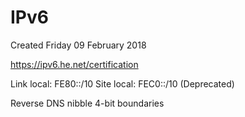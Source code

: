 # IPv6
Created Friday 09 February 2018

<https://ipv6.he.net/certification>

Link local: FE80::/10
Site local: FEC0::/10 (Deprecated)

Reverse DNS
nibble 4-bit boundaries

